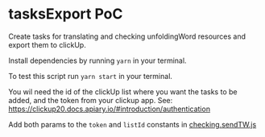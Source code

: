 # tasksExport PoC

Create tasks for translating and checking unfoldingWord resources and export them to clickUp.

Install dependencies by running ```yarn``` in your terminal.

To test this script run ```yarn start``` in your terminal.

You wil need the id of the clickUp list where you want the tasks to be added, and the token from your clickup app. See: <https://clickup20.docs.apiary.io/#introduction/authentication>

Add both params to the ```token``` and ```listId``` constants in [checking.sendTW.js](res/checking.sendTw.js)
